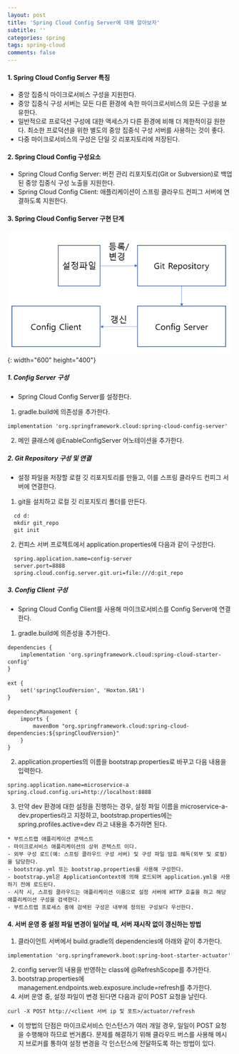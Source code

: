 ```yaml
---
layout: post
title: 'Spring Cloud Config Server에 대해 알아보자'
subtitle: ''
categories: spring
tags: spring-cloud
comments: false
---
```


#### 1. Spring Cloud Config Server 특징 ####
- 중앙 집중식 마이크로서비스 구성을 지원한다.
- 중앙 집중식 구성 서버는 모든 다른 환경에 속한 마이크로서비스의 모든 구성을 보유한다. 
- 일반적으로 프로덕션 구성에 대한 액세스가 다른 환경에 비해 더 제한적이길 원한다. 최소한 프로덕션을 위한 별도의 중앙 집중식 구성 서버를 사용하는 것이 좋다.
- 다중 마이크로서비스의 구성은 단일 깃 리포지토리에 저장된다. 


#### 2. Spring Cloud Config 구성요소 ####
- Spring Cloud Config Server: 버전 관리 리포지토리(Git or Subversion)로 백업된 중앙 집중식 구성 노출을 지원한다. 
- Spring Cloud Config Client: 애플리케이션이 스프링 클라우드 컨피그 서버에 연결하도록 지원한다. 

#### 3. Spring Cloud Config Server 구현 단계 ####
![01.PNG](/assets/img/cloud-config-001.PNG){: width="600" height="400"}
##### 1. Config Server 구성 #####
- Spring Cloud Config Server를 설정한다.
1) gradle.build에 의존성을 추가한다.
```
implementation 'org.springframework.cloud:spring-cloud-config-server'
```

2) 메인 클래스에 @EnableConfigServer 어노테이션을 추가한다.

##### 2. Git Repository 구성 및 연결 #####

- 설정 파일을 저장할 로컬 깃 리포지토리를 만들고, 이를 스프링 클라우드 컨피그 서버에 연결한다. 

1) git을 설치하고 로컬 깃 리포지토리 폴더를 만든다.
```
  cd d:
  mkdir git_repo
  git init
```

2) 컨피스 서버 프로젝트에서 application.properties에 다음과 같이 구성한다.
```
  spring.application.name=config-server
  server.port=8888
  spring.cloud.config.server.git.uri=file:///d:git_repo
```

##### 3. Config Client 구성 #####
- Spring Cloud Config Client를 사용해 마이크로서비스를 Config Server에 연결한다.
1) gradle.build에 의존성을 추가한다.  

```
dependencies {
    implementation 'org.springframework.cloud:spring-cloud-starter-config'
}

ext {
	set('springCloudVersion', 'Hoxton.SR1')
}

dependencyManagement {
	imports {
		mavenBom "org.springframework.cloud:spring-cloud-dependencies:${springCloudVersion}"
	}
}
```

2) application.properties의 이름을 bootstrap.properties로 바꾸고 다음 내용을 입력한다.
```
spring.application.name=microservice-a
spring.cloud.config.uri=http://localhost:8888
```

3) 만약 dev 환경에 대한 설정을 진행하는 경우, 설정 파일 이름을 microservice-a-dev.properties라고 지정하고, bootstrap.properties에는 spring.profiles.active=dev 라고 내용을 추가하면 된다. 

```
* 부트스트랩 애플리케이션 콘텍스트
- 마이크로서비스 애플리케이션의 상위 콘텍스트 이다.
- 외부 구성 로드(예: 스프링 클라우드 구성 서버) 및 구성 파일 암호 해독(외부 및 로컬)을 담당한다.
- bootstrap.yml 또는 bootstrap.properties를 사용해 구성한다.
- bootstrap.yml은 ApplicationContext에 의해 로드되며 application.yml을 사용하기 전에 로드된다. 
- 시작 시, 스프링 클라우드는 애플리케이션 이름으로 설정 서버에 HTTP 호출을 하고 해당 애플리케이션 구성을 검색한다. 
- 부트스트랩 프로세스 중에 검색된 구성은 내부에 정의된 구성보다 우선한다.
```

#### 4. 서버 운영 중 설정 파일 변경이 일어날 때, 서버 재시작 없이 갱신하는 방법 ####
1. 클라이언트 서버에서 build.gradle의 dependencies에 아래와 같이 추가한다.
```
implementation 'org.springframework.boot:spring-boot-starter-actuator'
```
2. config server의 내용을 반영하는 class에 @RefreshScope를 추가한다. 
3. bootstrap.properties에 management.endpoints.web.exposure.include=refresh를 추가한다.
4. 서버 운영 중, 설정 파일이 변경 된다면 다음과 같이 POST 요청을 날린다.
```
curl -X POST http://<client 서버 ip 및 포트>/actuator/refresh
```

* 이 방법의 단점은 마이크로서비스 인스턴스가 여러 개일 경우, 일일이 POST 요청을 수행해야 하므로 번거롭다. 문제를 해결하기 위해 클라우드 버스를 사용해 메시지 브로커를 통하여 설정 변경을 각 인스턴스에 전달하도록 하는 방법이 있다. 
